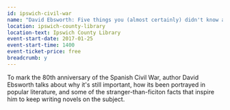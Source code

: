 ```yaml
---
id: ipswich-civil-war
name: "David Ebsworth: Five things you (almost certainly) didn't know about the Spanish Civil War"
location: ipswich-county-library
location-text: Ipswich County Library
event-start-date: 2017-01-25
event-start-time: 1400
event-ticket-price: free
breadcrumb: y
---
```


To mark the 80th anniversary of the Spanish Civil War, author David Ebsworth talks about why it's still important, how its been portrayed in popular literature, and some of the stranger-than-ficiton facts that inspire him to keep writing novels on the subject.
